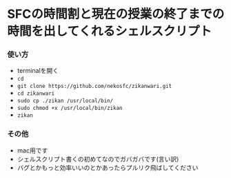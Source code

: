 # SFCの時間割と現在の授業の終了までの時間を出してくれるシェルスクリプト

### 使い方
- terminalを開く
- `cd`
- `git clone https://github.com/nekosfc/zikanwari.git`
- `cd zikanwari`
- `sudo cp ./zikan /usr/local/bin/`
- `sudo chmod +x /usr/local/bin/zikan`
- `zikan`

### その他
- mac用です
- シェルスクリプト書くの初めてなのでガバガバです(言い訳)
- バグとかもっと効率いいのとかあったらプルリク飛ばしてください
